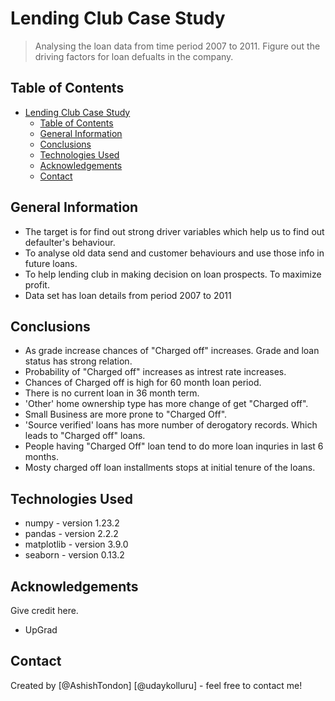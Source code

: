# Lending Club Case Study
> Analysing the loan data from time period 2007 to 2011. Figure out the driving factors for loan defualts in the company.


## Table of Contents
- [Lending Club Case Study](#lending-club-case-study)
  - [Table of Contents](#table-of-contents)
  - [General Information](#general-information)
  - [Conclusions](#conclusions)
  - [Technologies Used](#technologies-used)
  - [Acknowledgements](#acknowledgements)
  - [Contact](#contact)

<!-- You can include any other section that is pertinent to your problem -->

## General Information
- The target is for find out strong driver variables which help us to find out defaulter's behaviour.  
- To analyse old data send and customer behaviours and use those info in future loans.
- To help lending club in making decision on loan prospects. To maximize profit. 
- Data set has loan details from period 2007 to 2011
<!-- You don't have to answer all the questions - just the ones relevant to your project. -->

## Conclusions
- As grade increase chances of "Charged off" increases. Grade and loan status has strong relation.
- Probability of "Charged off" increases as intrest rate increases.
- Chances of Charged off is high for 60 month loan period. 
- There is no current loan in 36 month term.
- 'Other' home ownership type has more change of get "Charged off".
- Small Business are more prone to "Charged Off".
- 'Source verified' loans has more number of derogatory records. Which leads to "Charged off" loans.
- People having "Charged Off" loan tend to do more loan inquries in last 6 months.
- Mosty charged off loan installments stops at initial tenure of the loans.

<!-- You don't have to answer all the questions - just the ones relevant to your project. -->


## Technologies Used
- numpy - version 1.23.2
- pandas - version 2.2.2
- matplotlib - version 3.9.0
- seaborn - version 0.13.2

<!-- As the libraries versions keep on changing, it is recommended to mention the version of library used in this project -->

## Acknowledgements
Give credit here.
- UpGrad


## Contact
Created by [@AshishTondon] [@udaykolluru] - feel free to contact me!


<!-- Optional -->
<!-- ## License -->
<!-- This project is open source and available under the [... License](). -->

<!-- You don't have to include all sections - just the one's relevant to your project -->
